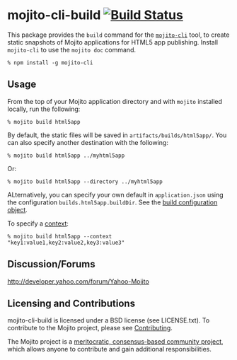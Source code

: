 mojito-cli-build [![Build Status](https://travis-ci.org/yahoo/mojito-cli-build.png)](https://travis-ci.org/yahoo/mojito-cli-build)
==========

This package provides the `build` command for the [`mojito-cli`](https://github.com/yahoo/mojito-cli) tool, to create 
static snapshots of Mojito applications for HTML5 app publishing. Install `mojito-cli` to use the 
`mojito doc` command.

    % npm install -g mojito-cli

Usage
-----

From the top of your Mojito application directory and with `mojito` installed locally, run the following:

    % mojito build html5app

By default, the static files will be saved in `artifacts/builds/html5app/`. You can also specify another destination 
with the following:

    % mojito build html5app ../myhtml5app

Or:

    % mojito build html5app --directory ../myhtml5app

ALternatively, you can specify your own default in `application.json` using the configuration 
`builds.html5app.buildDir`. See the [build configuration object](http://developer.yahoo.com/cocktails/mojito/docs/intro/mojito_configuring.html#builds-object).

To specify a [context](http://developer.yahoo.com/cocktails/mojito/docs/topics/mojito_using_contexts.html):

    % mojito build html5app --context "key1:value1,key2:value2,key3:value3"


Discussion/Forums
-----------------

http://developer.yahoo.com/forum/Yahoo-Mojito

Licensing and Contributions
---------------------------

mojito-cli-build is licensed under a BSD license (see LICENSE.txt). To contribute to the Mojito project, 
please see [Contributing](https://github.com/yahoo/mojito/wiki/Contributing-Code-to-Mojito).

The Mojito project is a [meritocratic, consensus-based community project](https://github.com/yahoo/mojito/wiki/Governance-Model),
which allows anyone to contribute and gain additional responsibilities.
